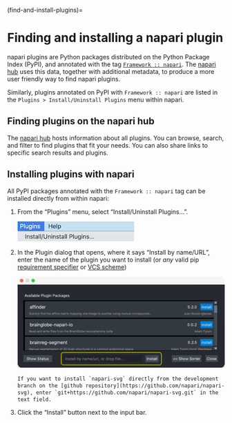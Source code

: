 (find-and-install-plugins)=
# Finding and installing a napari plugin

napari plugins are Python packages distributed on the Python Package Index
(PyPI), and annotated with the tag [`Framework ::
napari`](https://pypi.org/search/?q=&o=&c=Framework+%3A%3A+napari).  The
[napari hub](https://napari-hub.org) uses this data, together with additional
metadata, to produce a more user friendly way to find napari plugins.

Similarly, plugins annotated on PyPI with `Framework :: napari` are listed in
the `Plugins > Install/Uninstall Plugins` menu within napari.

## Finding plugins on the napari hub

The [napari hub](https://napari-hub.org) hosts information about all plugins.
You can browse, search, and filter to find plugins that fit your needs.
You can also share links to specific search results and plugins.

## Installing plugins with napari

All PyPI packages annotated with the `Framework :: napari` tag can be installed
directly from within napari:

1. From the “Plugins” menu, select “Install/Uninstall Plugins...”.

   ![napari viewer's Plugins menu with Install/Uninstall Plugins as the first item.](/images/plugin-menu.png)

2. In the Plugin dialog that opens, where it says “Install by name/URL”,
    enter the name of the plugin you want to install (or *any* valid pip
    [requirement
    specifier](https://pip.pypa.io/en/stable/reference/requirement-specifiers/)
    or [VCS scheme](https://pip.pypa.io/en/stable/topics/vcs-support))


   ![napari viewer's Plugin dialog. At the bottom of the dialog, there is a place to install by name, URL, or dropping in a file.](/images/plugin-install-dialog.png)

   ```{admonition} Example
   If you want to install `napari-svg` directly from the development branch on the [github repository](https://github.com/napari/napari-svg), enter `git+https://github.com/napari/napari-svg.git` in the text field.
   ```

3. Click the “Install” button next to the input bar.
